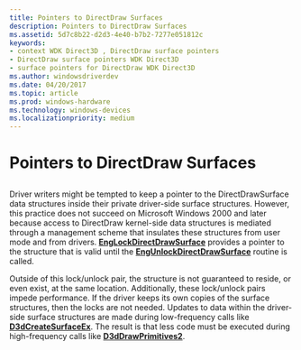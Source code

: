 ```yaml
---
title: Pointers to DirectDraw Surfaces
description: Pointers to DirectDraw Surfaces
ms.assetid: 5d7c8b22-d2d3-4e40-b7b2-7277e051812c
keywords:
- context WDK Direct3D , DirectDraw surface pointers
- DirectDraw surface pointers WDK Direct3D
- surface pointers for DirectDraw WDK Direct3D
ms.author: windowsdriverdev
ms.date: 04/20/2017
ms.topic: article
ms.prod: windows-hardware
ms.technology: windows-devices
ms.localizationpriority: medium
---
```


# Pointers to DirectDraw Surfaces


## <span id="ddk_pointers_to_directdraw_surfaces_gg"></span><span id="DDK_POINTERS_TO_DIRECTDRAW_SURFACES_GG"></span>


Driver writers might be tempted to keep a pointer to the DirectDrawSurface data structures inside their private driver-side surface structures. However, this practice does not succeed on Microsoft Windows 2000 and later because access to DirectDraw kernel-side data structures is mediated through a management scheme that insulates these structures from user mode and from drivers. [**EngLockDirectDrawSurface**](https://msdn.microsoft.com/library/windows/hardware/ff564966) provides a pointer to the structure that is valid until the [**EngUnlockDirectDrawSurface**](https://msdn.microsoft.com/library/windows/hardware/ff565042) routine is called.

Outside of this lock/unlock pair, the structure is not guaranteed to reside, or even exist, at the same location. Additionally, these lock/unlock pairs impede performance. If the driver keeps its own copies of the surface structures, then the locks are not needed. Updates to data within the driver-side surface structures are made during low-frequency calls like [**D3dCreateSurfaceEx**](https://msdn.microsoft.com/library/windows/hardware/ff542840). The result is that less code must be executed during high-frequency calls like [**D3dDrawPrimitives2**](https://msdn.microsoft.com/library/windows/hardware/ff544704).

 

 





